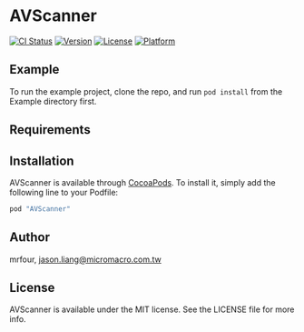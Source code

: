 # AVScanner

[![CI Status](http://img.shields.io/travis/mrfour/AVScanner.svg?style=flat)](https://travis-ci.org/mrfour/AVScanner)
[![Version](https://img.shields.io/cocoapods/v/AVScanner.svg?style=flat)](http://cocoapods.org/pods/AVScanner)
[![License](https://img.shields.io/cocoapods/l/AVScanner.svg?style=flat)](http://cocoapods.org/pods/AVScanner)
[![Platform](https://img.shields.io/cocoapods/p/AVScanner.svg?style=flat)](http://cocoapods.org/pods/AVScanner)

## Example

To run the example project, clone the repo, and run `pod install` from the Example directory first.

## Requirements

## Installation

AVScanner is available through [CocoaPods](http://cocoapods.org). To install
it, simply add the following line to your Podfile:

```ruby
pod "AVScanner"
```

## Author

mrfour, jason.liang@micromacro.com.tw

## License

AVScanner is available under the MIT license. See the LICENSE file for more info.
